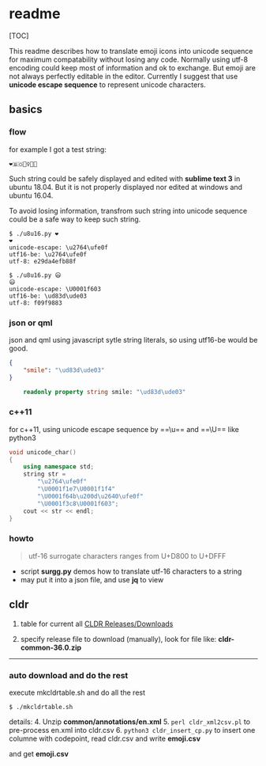 # readme

[TOC]

This readme describes how to translate emoji icons into unicode sequence for
maximum compatability without losing any code. Normally using utf-8 encoding
could keep most of information and ok to exchange. But emoji are not always
perfectly editable in the editor. Currently I suggest that use **unicode
escape sequence** to represent unicode characters.

## basics

### flow

for example I got a test string:
```
❤️🇧🇴🙋‍♀️🏈😃
```

Such string could be safely displayed and edited with **sublime text 3**
in ubuntu 18.04. But it is not properly displayed nor edited at windows and
ubuntu 16.04.

To avoid losing information, transfrom such string into unicode sequence could be a safe way to keep such string.

```
$ ./u8u16.py ❤️
❤️
unicode-escape: \u2764\ufe0f
utf16-be: \u2764\ufe0f
utf-8: e29da4efb88f

$ ./u8u16.py 😃
😃
unicode-escape: \U0001f603
utf16-be: \ud83d\ude03
utf-8: f09f9883
```

### json or qml

json and qml using javascript sytle string literals, so using utf16-be would be
good.

```json
{
    "smile": "\ud83d\ude03"
}
```

```qml
    readonly property string smile: "\ud83d\ude03"
```

### c++11

for c++11, using unicode escape sequence by ==\u== and ==\U== like python3

```c++
void unicode_char()
{
    using namespace std;
    string str =
        "\u2764\ufe0f"
        "\U0001f1e7\U0001f1f4"
        "\U0001f64b\u200d\u2640\ufe0f"
        "\U0001f3c8\U0001f603";
    cout << str << endl;
}
```

### howto

> utf-16 surrogate characters ranges from U+D800 to U+DFFF

- script **surgg.py** demos how to translate utf-16 characters to a string
- may put it into a json file, and use **jq** to view

## cldr

1. table for current all [CLDR Releases/Downloads](http://cldr.unicode.org/index/downloads)

2. specify release file to download (manually), look for file like:
**cldr-common-36.0.zip**

----

### auto download and do the rest

execute mkcldrtable.sh and do all the rest
```
$ ./mkcldrtable.sh
```

details:
4. Unzip **common/annotations/en.xml**
5. ``` perl cldr_xml2csv.pl ``` to pre-process en.xml into cldr.csv
6. ``` python3 cldr_insert_cp.py ``` to insert one columne with codepoint,
   read cldr.csv and write **emoji.csv**

and get **emoji.csv**
